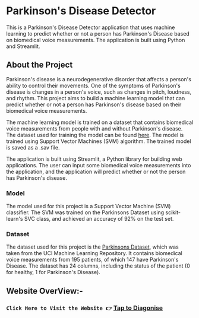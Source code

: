 # Parkinson's Disease Detector

This is a Parkinson's Disease Detector application that uses machine learning to predict whether or not a person has Parkinson's Disease based on biomedical voice measurements. The application is built using Python and Streamlit.

## About the Project

Parkinson's disease is a neurodegenerative disorder that affects a person's ability to control their movements. One of the symptoms of Parkinson's disease is changes in a person's voice, such as changes in pitch, loudness, and rhythm. This project aims to build a machine learning model that can predict whether or not a person has Parkinson's disease based on their biomedical voice measurements.

The machine learning model is trained on a dataset that contains biomedical voice measurements from people with and without Parkinson's disease. The dataset used for training the model can be found [here](https://github.com/dhrupad17/Parkinsons-Disease-Detector/blob/main/Parkinsson%20disease.csv). The model is trained using Support Vector Machines (SVM) algorithm. The trained model is saved as a .sav file.

The application is built using Streamlit, a Python library for building web applications. The user can input some biomedical voice measurements into the application, and the application will predict whether or not the person has Parkinson's disease.

### Model
The model used for this project is a Support Vector Machine (SVM) classifier. The SVM was trained on the Parkinsons Dataset using scikit-learn's SVC class, and achieved an accuracy of 92% on the test set.

### Dataset
The dataset used for this project is the [Parkinsons Dataset](https://github.com/dhrupad17/Parkinsons-Disease-Detector/blob/main/Parkinsson%20disease.csv), which was taken from the UCI Machine Learning Repository. It contains biomedical voice measurements from 195 patients, of which 147 have Parkinson's Disease. The dataset has 24 columns, including the status of the patient (0 for healthy, 1 for Parkinson's Disease).

## Website OverView:-

### ```Click Here to Visit the Website 👉``` [Tap to Diagonise](https://dhrupad17-parkinsons-disease-detector-app-bkft6e.streamlit.app/)
